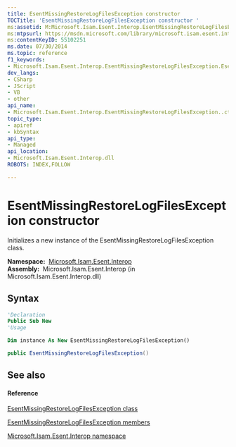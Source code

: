 ```yaml
---
title: EsentMissingRestoreLogFilesException constructor 
TOCTitle: 'EsentMissingRestoreLogFilesException constructor '
ms:assetid: M:Microsoft.Isam.Esent.Interop.EsentMissingRestoreLogFilesException.#ctor
ms:mtpsurl: https://msdn.microsoft.com/library/microsoft.isam.esent.interop.esentmissingrestorelogfilesexception.esentmissingrestorelogfilesexception(v=EXCHG.10)
ms:contentKeyID: 55102251
ms.date: 07/30/2014
ms.topic: reference
f1_keywords:
- Microsoft.Isam.Esent.Interop.EsentMissingRestoreLogFilesException.EsentMissingRestoreLogFilesException
dev_langs:
- CSharp
- JScript
- VB
- other
api_name: 
- Microsoft.Isam.Esent.Interop.EsentMissingRestoreLogFilesException..ctor
topic_type: 
- apiref
- kbSyntax
api_type: 
- Managed
api_location: 
- Microsoft.Isam.Esent.Interop.dll
ROBOTS: INDEX,FOLLOW

---
```


# EsentMissingRestoreLogFilesException constructor

Initializes a new instance of the EsentMissingRestoreLogFilesException class.

**Namespace:**  [Microsoft.Isam.Esent.Interop](hh596136\(v=exchg.10\).md)  
**Assembly:**  Microsoft.Isam.Esent.Interop (in Microsoft.Isam.Esent.Interop.dll)

## Syntax

``` vb
'Declaration
Public Sub New
'Usage

Dim instance As New EsentMissingRestoreLogFilesException()
```

``` csharp
public EsentMissingRestoreLogFilesException()
```

## See also

#### Reference

[EsentMissingRestoreLogFilesException class](dn334755\(v=exchg.10\).md)

[EsentMissingRestoreLogFilesException members](dn334763\(v=exchg.10\).md)

[Microsoft.Isam.Esent.Interop namespace](hh596136\(v=exchg.10\).md)

